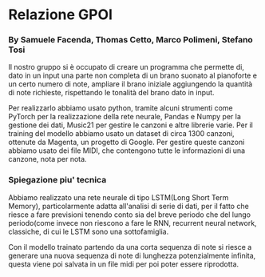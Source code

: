 # Relazione GPOI
### By Samuele Facenda, Thomas Cetto, Marco Polimeni, Stefano Tosi


Il nostro gruppo si è occupato di creare un programma che permette di, dato in un input una parte non completa di un brano suonato al pianoforte e un certo numero di note, ampliare il brano iniziale aggiungendo la quantità di note richieste, rispettando le tonalità del brano dato in input.

Per realizzarlo abbiamo usato python, tramite alcuni strumenti come PyTorch per la realizzazione della rete neurale, Pandas e Numpy per la gestione dei dati, Music21 per gestire le canzoni e altre librerie varie.
Per il training del modello abbiamo usato un dataset di circa 1300 canzoni, ottenute da Magenta, un progetto di Google. Per gestire queste canzoni abbiamo usato dei file MIDI, che contengono tutte le informazioni di una canzone, nota per nota.

### Spiegazione piu' tecnica

Abbiamo realizzato una rete neurale di tipo LSTM(Long Short Term Memory), particolarmente adatta all'analisi di serie di dati, per il fatto che riesce a fare previsioni tenendo conto
sia del breve periodo che del lungo periodo(come invece non riescono a fare le RNN, recurrent neural network, classiche, di cui le LSTM sono una sottofamiglia.

Con il modello trainato partendo da una corta sequenza di note si riesce a generare una nuova sequenza di note di lunghezza potenzialmente infinita, questa viene poi salvata in
un file midi per poi poter essere riprodotta.
